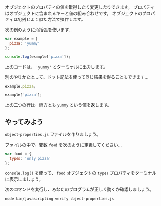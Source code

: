 オブジェクトのプロパティの値を取得したり変更したりできます。
プロパティはオブジェクトに含まれるキーと値の組み合わせです。
オブジェクトのプロパティは配列とよく似た方法で操作します。

次の例のように角括弧を使います...

```js
var example = {
  pizza: 'yummy'
};

console.log(example['pizza']);
```

上のコードは、 `'yummy'` とターミナルに出力します。

別のやりかたとして、ドット記法を使って同じ結果を得ることもできます...

```js
example.pizza;

example['pizza'];
```

上の二つの行は、両方とも `yummy` という値を返します。

## やってみよう


`object-properties.js` ファイルを作りましょう。


ファイルの中で、変数 `food` を次のように定義してください...

```js
var food = {
  types: 'only pizza'
};
```

`console.log()` を使って、 `food` オブジェクトの `types` プロパティをターミナルに表示しましょう。

次のコマンドを実行し、あなたのプログラムが正しく動くか確認しましょう。

```bash
node bin/javascripting verify object-properties.js
```
